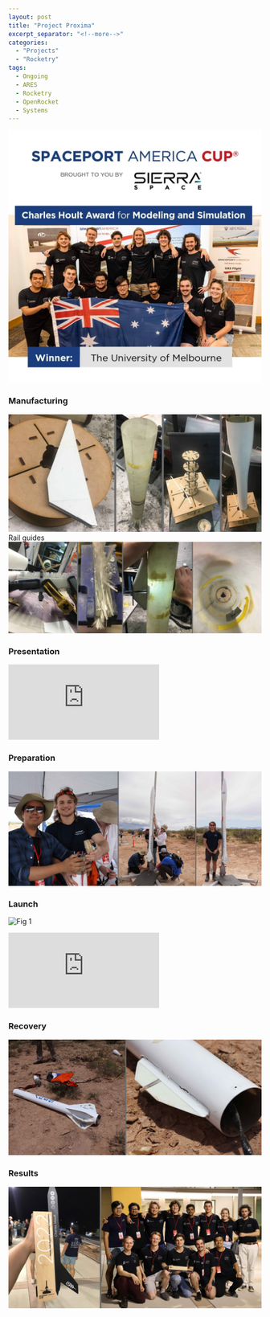```yaml
---
layout: post
title: "Project Proxima"
excerpt_separator: "<!--more-->"
categories: 
  - "Projects"
  - "Rocketry"
tags:
  - Ongoing
  - ARES
  - Rocketry
  - OpenRocket
  - Systems
---
```


![Fig 1](/assets/Personal/SAC22/IMG_4218.jpg)

<!--more-->

### Manufacturing
![Fig 1](/assets/Personal/SAC22/MANU1.jpg)
Rail guides
![Fig 1](/assets/Personal/SAC22/MANU2.jpg)

### Presentation
<div class="video-container">
  <iframe class="embed-responsive-item" src="https://www.youtube-nocookie.com/embed/WEg2Azl8SDo?controls=0&amp;" frameborder="0" allowfullscreen></iframe>
</div>

### Preparation
![Fig 1](/assets/Personal/SAC22/PREP.jpg)

### Launch
![Fig 1](/assets/Personal/SAC22/LAUNCH.png)

<div class="video-container">
  <iframe class="embed-responsive-item" src="https://www.youtube-nocookie.com/embed/9ynX_YE8_mM?controls=0&amp;" frameborder="0" allowfullscreen></iframe>
</div>

### Recovery
![Fig 1](/assets/Personal/SAC22/RECOVERY.jpg)

### Results
![Fig 1](/assets/Personal/SAC22/AWARD.jpg)
